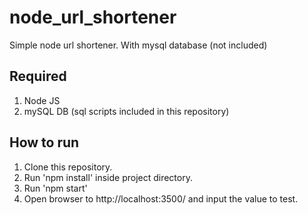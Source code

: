 # node_url_shortener

Simple node url shortener. With mysql database (not included)

## Required
1. Node JS
2. mySQL DB (sql scripts included in this repository)

## How to run
1. Clone this repository.
2. Run 'npm install' inside project directory.
3. Run 'npm start'
4. Open browser to http://localhost:3500/ and input the value to test.
